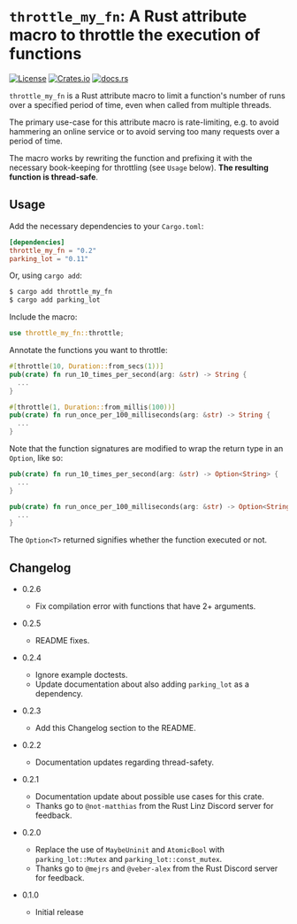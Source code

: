 # `throttle_my_fn`: A Rust attribute macro to throttle the execution of functions

[![License](https://img.shields.io/github/license/fredmorcos/throttle_my_fn?style=for-the-badge)](https://github.com/fredmorcos/throttle_my_fn/blob/main/LICENSE)
[![Crates.io](https://img.shields.io/crates/v/throttle_my_fn?style=for-the-badge)](https://crates.io/crates/throttle_my_fn)
[![docs.rs](https://img.shields.io/docsrs/throttle_my_fn?style=for-the-badge)](https://docs.rs/throttle_my_fn/0.2.6/throttle_my_fn/)

`throttle_my_fn` is a Rust attribute macro to limit a function's number of runs over a
specified period of time, even when called from multiple threads.

The primary use-case for this attribute macro is rate-limiting, e.g. to avoid hammering an
online service or to avoid serving too many requests over a period of time.

The macro works by rewriting the function and prefixing it with the necessary book-keeping
for throttling (see `Usage` below). **The resulting function is thread-safe**.

## Usage

Add the necessary dependencies to your `Cargo.toml`:

```toml
[dependencies]
throttle_my_fn = "0.2"
parking_lot = "0.11"
```

Or, using `cargo add`:

```sh
$ cargo add throttle_my_fn
$ cargo add parking_lot
```

Include the macro:

```rust
use throttle_my_fn::throttle;
```

Annotate the functions you want to throttle:

```rust
#[throttle(10, Duration::from_secs(1))]
pub(crate) fn run_10_times_per_second(arg: &str) -> String {
  ...
}

#[throttle(1, Duration::from_millis(100))]
pub(crate) fn run_once_per_100_milliseconds(arg: &str) -> String {
  ...
}
```

Note that the function signatures are modified to wrap the return type in an `Option`,
like so:

```rust
pub(crate) fn run_10_times_per_second(arg: &str) -> Option<String> {
  ...
}

pub(crate) fn run_once_per_100_milliseconds(arg: &str) -> Option<String> {
  ...
}
```

The `Option<T>` returned signifies whether the function executed or not.

## Changelog

* 0.2.6
  - Fix compilation error with functions that have 2+ arguments.

* 0.2.5
  - README fixes.

* 0.2.4
  - Ignore example doctests.
  - Update documentation about also adding `parking_lot` as a dependency.

* 0.2.3
  - Add this Changelog section to the README.

* 0.2.2
  - Documentation updates regarding thread-safety.

* 0.2.1
  - Documentation update about possible use cases for this crate.
  - Thanks go to `@not-matthias` from the Rust Linz Discord server for feedback.

* 0.2.0
  - Replace the use of `MaybeUninit` and `AtomicBool` with `parking_lot::Mutex` and
    `parking_lot::const_mutex`.
  - Thanks go to `@mejrs` and `@veber-alex` from the Rust Discord server for feedback.

* 0.1.0
  - Initial release
